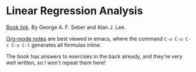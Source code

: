 # Linear Regression Analysis

[Book link](https://www.wiley.com/en-us/Linear+Regression+Analysis%2C+2nd+Edition-p-9780471415404). By George A. F. Seber and Alan J. Lee.

[Org-mode notes](/linear-regression-analysis/notes.org) are best viewed in emacs, where the command `C-u C-u C-c C-x C-l` generates all formulas inline.

The book has answers to exercises in the back already, and they're very well written, so I won't repeat them here!
